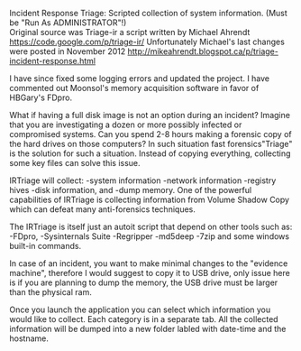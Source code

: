Incident Response Triage: Scripted collection of system information. (Must be "Run As ADMINISTRATOR"!)  
Original source was Triage-ir a script written by Michael Ahrendt https://code.google.com/p/triage-ir/ 
Unfortunately Michael's last changes were posted in November 2012
http://mikeahrendt.blogspot.ca/p/triage-incident-response.html

I have since fixed some logging errors and updated the project.
I have commented out Moonsol's memory acquisition software in favor of HBGary's FDpro.

What if having a full disk image is not an option during an incident?
Imagine that you are investigating a dozen or more possibly infected or compromised systems. 
Can you spend 2-8 hours making a forensic copy of the hard drives on those computers? 
In such situation fast forensics\"Triage" is the solution for such a situation. 
Instead of copying everything, collecting some key files can solve this issue.

IRTriage will collect: 
-system information
-network information
-registry hives
-disk information, and 
-dump memory. 
One of the powerful capabilities of IRTriage is collecting information from Volume Shadow Copy which can defeat many anti-forensics techniques.

The IRTriage is itself just an autoit script that depend on other tools such as: 
-FDpro,
-Sysinternals Suite 
-Regripper
-md5deep
-7zip
and some windows built-in commands.

In case of an incident, you want to make minimal changes to the "evidence machine", 
therefore I would suggest to copy it to USB drive, only issue here is if you are planning to dump the memory, the USB drive must be larger than the physical ram.

Once you launch the application you can select which information you would like to collect. 
Each category is in a separate tab. 
All the collected information will be dumped into a new folder labled with date-time and the hostname.

 

